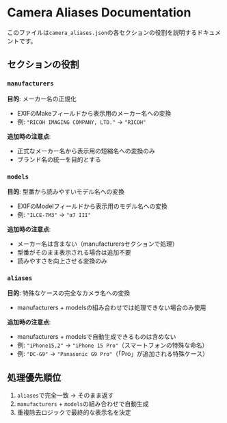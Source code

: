 # Camera Aliases Documentation

このファイルは`camera_aliases.json`の各セクションの役割を説明するドキュメントです。

## セクションの役割

### `manufacturers`
**目的**: メーカー名の正規化
- EXIFのMakeフィールドから表示用のメーカー名への変換
- 例: `"RICOH IMAGING COMPANY, LTD."` → `"RICOH"`

**追加時の注意点**:
- 正式なメーカー名から表示用の短縮名への変換のみ
- ブランド名の統一を目的とする

### `models`
**目的**: 型番から読みやすいモデル名への変換
- EXIFのModelフィールドから表示用のモデル名への変換
- 例: `"ILCE-7M3"` → `"α7 III"`

**追加時の注意点**:
- メーカー名は含まない（manufacturersセクションで処理）
- 型番がそのまま表示される場合は追加不要
- 読みやすさを向上させる変換のみ

### `aliases`
**目的**: 特殊なケースの完全なカメラ名への変換
- manufacturers + modelsの組み合わせでは処理できない場合のみ使用

**追加時の注意点**:
- manufacturers + modelsで自動生成できるものは含めない
- 例: `"iPhone15,2"` → `"iPhone 15 Pro"`（スマートフォンの特殊な命名）
- 例: `"DC-G9"` → `"Panasonic G9 Pro"`（「Pro」が追加される特殊ケース）

## 処理優先順位
1. `aliases`で完全一致 → そのまま返す
2. `manufacturers` + `models`の組み合わせで自動生成
3. 重複除去ロジックで最終的な表示名を決定 